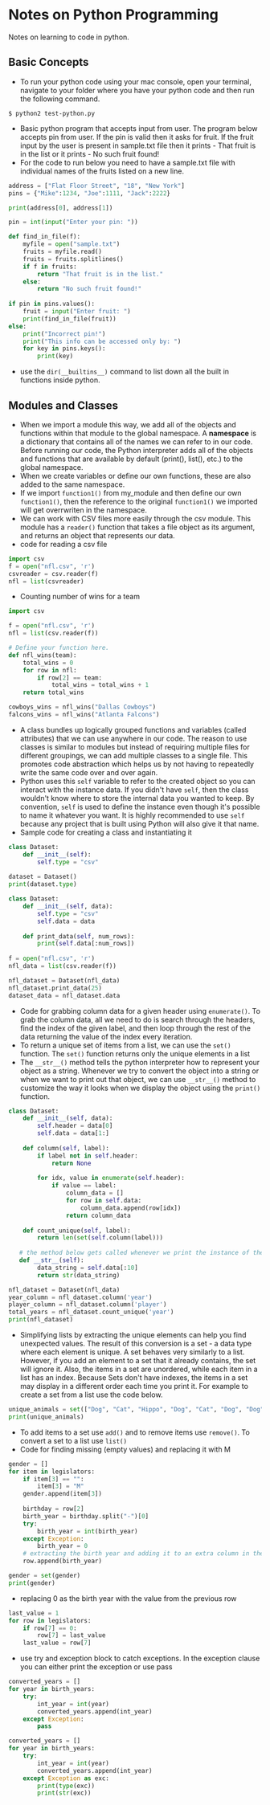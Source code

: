 # Notes on Python Programming
Notes on learning to code in python.

## Basic Concepts

* To run your python code using your mac console, open your terminal, navigate to your folder where you have your python code and then run the following command.

```
$ python2 test-python.py
```

* Basic python program that accepts input from user. The program below accepts pin from user. If the pin is valid then it asks for fruit. If the fruit input by the user is present in sample.txt file then it prints - That fruit is in the list or it prints - No such fruit found!
* For the code to run below you need to have a sample.txt file with individual names of the fruits listed on a new line.

```python
address = ["Flat Floor Street", "18", "New York"]
pins = {"Mike":1234, "Joe":1111, "Jack":2222}

print(address[0], address[1])

pin = int(input("Enter your pin: "))

def find_in_file(f):    
    myfile = open("sample.txt")
    fruits = myfile.read()
    fruits = fruits.splitlines()
    if f in fruits:
        return "That fruit is in the list."
    else:
        return "No such fruit found!"
            
if pin in pins.values():
    fruit = input("Enter fruit: ")
    print(find_in_file(fruit))
else:
    print("Incorrect pin!") 
    print("This info can be accessed only by: ")
    for key in pins.keys():
        print(key)
```

* use the `dir(__builtins__)` command to list down all the built in functions inside python.

## Modules and Classes

* When we import a module this way, we add all of the objects and functions within that module to the global namespace. A __namespace__ is a dictionary that contains all of the names we can refer to in our code. Before running our code, the Python interpreter adds all of the objects and functions that are available by default (print(), list(), etc.) to the global namespace.
* When we create variables or define our own functions, these are also added to the same namespace.
* If we import `function1()` from my_module and then define our own `function1()`, then the reference to the original `function1()` we imported will get overrwriten in the namespace.
* We can work with CSV files more easily through the csv module. This module has a `reader()` function that takes a file object as its argument, and returns an object that represents our data.
* code for reading a csv file

```python
import csv
f = open("nfl.csv", 'r')
csvreader = csv.reader(f)
nfl = list(csvreader)
```
* Counting number of wins for a team

```python
import csv

f = open("nfl.csv", 'r')
nfl = list(csv.reader(f))

# Define your function here.
def nfl_wins(team):
    total_wins = 0
    for row in nfl:
        if row[2] == team:
            total_wins = total_wins + 1
    return total_wins

cowboys_wins = nfl_wins("Dallas Cowboys")
falcons_wins = nfl_wins("Atlanta Falcons")
```

* A class bundles up logically grouped functions and variables (called attributes) that we can use anywhere in our code. The reason to use classes is similar to modules but instead of requiring multiple files for different groupings, we can add multiple classes to a single file. This promotes code abstraction which helps us by not having to repeatedly write the same code over and over again.
* Python uses this `self` variable to refer to the created object so you can interact with the instance data. If you didn't have `self`, then the class wouldn't know where to store the internal data you wanted to keep. By convention, `self` is used to define the instance even though it's possible to name it whatever you want. It is highly recommended to use `self` because any project that is built using Python will also give it that name.
* Sample code for creating a class and instantiating it

```python
class Dataset:
    def __init__(self):
        self.type = "csv"
        
dataset = Dataset()
print(dataset.type)
```

```python
class Dataset:
    def __init__(self, data):
        self.type = "csv"
        self.data = data
    
    def print_data(self, num_rows):
        print(self.data[:num_rows])
        
f = open("nfl.csv", 'r')
nfl_data = list(csv.reader(f))

nfl_dataset = Dataset(nfl_data)
nfl_dataset.print_data(25)
dataset_data = nfl_dataset.data
```
* Code for grabbing column data for a given header using `enumerate()`. To grab the column data, all we need to do is search through the headers, find the index of the given label, and then loop through the rest of the data returning the value of the index every iteration. 
* To return a unique set of items from a list, we can use the `set()` function. The `set()` function returns only the unique elements in a list
* The `__str__()` method tells the python interpreter how to represent your object as a string. Whenever we try to convert the object into a string or when we want to print out that object, we can use `__str__()` method to customize the way it looks when we display the object using the `print()` function.

```python
class Dataset:
    def __init__(self, data):
        self.header = data[0]
        self.data = data[1:]
        
    def column(self, label):
        if label not in self.header:
            return None
        
        for idx, value in enumerate(self.header):
            if value == label:
                column_data = []
                for row in self.data:
                    column_data.append(row[idx])
                return column_data
    
    def count_unique(self, label):
        return len(set(self.column(label)))
        
   # the method below gets called whenever we print the instance of the object
   def __str__(self):
        data_string = self.data[:10]
        return str(data_string)

nfl_dataset = Dataset(nfl_data)
year_column = nfl_dataset.column('year')
player_column = nfl_dataset.column('player')
total_years = nfl_dataset.count_unique('year')
print(nfl_dataset)
```

* Simplifying lists by extracting the unique elements can help you find unexpected values. The result of this conversion is a set - a data type where each element is unique. A set behaves very similarly to a list. However, if you add an element to a set that it already contains, the set will ignore it. Also, the items in a set are unordered, while each item in a list has an index. Because Sets don't have indexes, the items in a set may display in a different order each time you print it. For example to create a set from a list use the code below.

```python
unique_animals = set(["Dog", "Cat", "Hippo", "Dog", "Cat", "Dog", "Dog", "Cat"])
print(unique_animals)
```
* To add items to a set use `add()` and to remove items use `remove()`. To convert a set to a list use `list()`
* Code for finding missing (empty values) and replacing it with M

```python
gender = []
for item in legislators:
    if item[3] == "":
        item[3] = "M"
    gender.append(item[3])
    
    birthday = row[2]
    birth_year = birthday.split("-")[0]
    try:
        birth_year = int(birth_year)
    except Exception:
        birth_year = 0
    # extracting the birth year and adding it to an extra column in the legislators dataset
    row.append(birth_year)

gender = set(gender)
print(gender)
```

* replacing 0 as the birth year with the value from the previous row

```python
last_value = 1
for row in legislators:
    if row[7] == 0:
        row[7] = last_value
    last_value = row[7]
```

* use try and exception block to catch exceptions. In the exception clause you can either print the exception or use pass

```python
converted_years = []
for year in birth_years:
    try:
        int_year = int(year)
        converted_years.append(int_year)
    except Exception:
        pass
```

```python
converted_years = []
for year in birth_years:
    try:
        int_year = int(year)
        converted_years.append(int_year)
    except Exception as exc:
        print(type(exc))
        print(str(exc))
```

